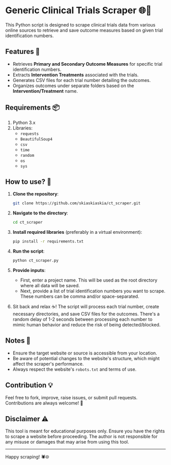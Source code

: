 

# Generic Clinical Trials Scraper 🌐💉

This Python script is designed to scrape clinical trials data from various online sources to retrieve and save outcome measures based on given trial identification numbers.

## Features 🌟
- Retrieves **Primary and Secondary Outcome Measures** for specific trial identification numbers.
- Extracts **Intervention Treatments** associated with the trials.
- Generates CSV files for each trial number detailing the outcomes.
- Organizes outcomes under separate folders based on the **Intervention/Treatment** name.

## Requirements 📦

1. Python 3.x
2. Libraries:
    - `requests`
    - `BeautifulSoup4`
    - `csv`
    - `time`
    - `random`
    - `os`
    - `sys`

## How to use? 🚀

1. **Clone the repository**:
    ```bash
    git clone https://github.com/skiaskiaskia/ct_scraper.git
    ```

2. **Navigate to the directory**:
    ```bash
    cd ct_scraper
    ```

3. **Install required libraries** (preferably in a virtual environment):
    ```bash
    pip install -r requirements.txt
    ```

4. **Run the script**:
    ```bash
    python ct_scraper.py
    ```

5. **Provide inputs**:
    - First, enter a project name. This will be used as the root directory where all data will be saved.
    - Next, provide a list of trial identification numbers you want to scrape. These numbers can be comma and/or space-separated.

6. Sit back and relax ☕️! The script will process each trial number, create necessary directories, and save CSV files for the outcomes. There's a random delay of 1-2 seconds between processing each number to mimic human behavior and reduce the risk of being detected/blocked.

## Notes 📝
- Ensure the target website or source is accessible from your location.
- Be aware of potential changes to the website's structure, which might affect the scraper's performance.
- Always respect the website's `robots.txt` and terms of use.

## Contribution 💡

Feel free to fork, improve, raise issues, or submit pull requests. Contributions are always welcome! 💖

## Disclaimer ⚠️

This tool is meant for educational purposes only. Ensure you have the rights to scrape a website before proceeding. The author is not responsible for any misuse or damages that may arise from using this tool.

---

Happy scraping! 🕷️🌐
